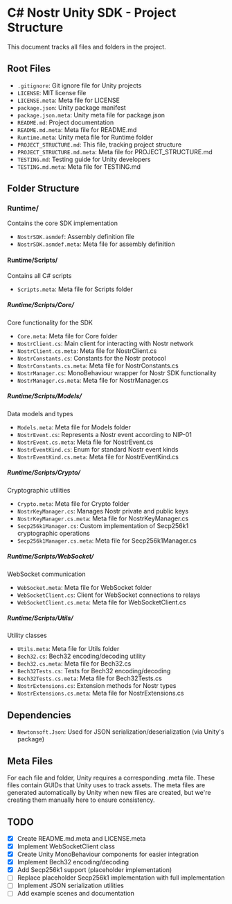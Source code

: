 # C# Nostr Unity SDK - Project Structure

This document tracks all files and folders in the project.

## Root Files

- `.gitignore`: Git ignore file for Unity projects
- `LICENSE`: MIT license file
- `LICENSE.meta`: Meta file for LICENSE
- `package.json`: Unity package manifest
- `package.json.meta`: Unity meta file for package.json
- `README.md`: Project documentation
- `README.md.meta`: Meta file for README.md
- `Runtime.meta`: Unity meta file for Runtime folder
- `PROJECT_STRUCTURE.md`: This file, tracking project structure
- `PROJECT_STRUCTURE.md.meta`: Meta file for PROJECT_STRUCTURE.md
- `TESTING.md`: Testing guide for Unity developers
- `TESTING.md.meta`: Meta file for TESTING.md

## Folder Structure

### Runtime/
Contains the core SDK implementation

- `NostrSDK.asmdef`: Assembly definition file
- `NostrSDK.asmdef.meta`: Meta file for assembly definition

#### Runtime/Scripts/
Contains all C# scripts

- `Scripts.meta`: Meta file for Scripts folder

##### Runtime/Scripts/Core/
Core functionality for the SDK

- `Core.meta`: Meta file for Core folder
- `NostrClient.cs`: Main client for interacting with Nostr network
- `NostrClient.cs.meta`: Meta file for NostrClient.cs
- `NostrConstants.cs`: Constants for the Nostr protocol
- `NostrConstants.cs.meta`: Meta file for NostrConstants.cs
- `NostrManager.cs`: MonoBehaviour wrapper for Nostr SDK functionality
- `NostrManager.cs.meta`: Meta file for NostrManager.cs

##### Runtime/Scripts/Models/
Data models and types

- `Models.meta`: Meta file for Models folder
- `NostrEvent.cs`: Represents a Nostr event according to NIP-01
- `NostrEvent.cs.meta`: Meta file for NostrEvent.cs
- `NostrEventKind.cs`: Enum for standard Nostr event kinds
- `NostrEventKind.cs.meta`: Meta file for NostrEventKind.cs

##### Runtime/Scripts/Crypto/
Cryptographic utilities

- `Crypto.meta`: Meta file for Crypto folder
- `NostrKeyManager.cs`: Manages Nostr private and public keys
- `NostrKeyManager.cs.meta`: Meta file for NostrKeyManager.cs
- `Secp256k1Manager.cs`: Custom implementation of Secp256k1 cryptographic operations
- `Secp256k1Manager.cs.meta`: Meta file for Secp256k1Manager.cs

##### Runtime/Scripts/WebSocket/
WebSocket communication

- `WebSocket.meta`: Meta file for WebSocket folder
- `WebSocketClient.cs`: Client for WebSocket connections to relays
- `WebSocketClient.cs.meta`: Meta file for WebSocketClient.cs

##### Runtime/Scripts/Utils/
Utility classes

- `Utils.meta`: Meta file for Utils folder
- `Bech32.cs`: Bech32 encoding/decoding utility
- `Bech32.cs.meta`: Meta file for Bech32.cs
- `Bech32Tests.cs`: Tests for Bech32 encoding/decoding
- `Bech32Tests.cs.meta`: Meta file for Bech32Tests.cs
- `NostrExtensions.cs`: Extension methods for Nostr types
- `NostrExtensions.cs.meta`: Meta file for NostrExtensions.cs

## Dependencies

- `Newtonsoft.Json`: Used for JSON serialization/deserialization (via Unity's package)

## Meta Files

For each file and folder, Unity requires a corresponding .meta file. These files contain GUIDs that Unity uses to track assets. The meta files are generated automatically by Unity when new files are created, but we're creating them manually here to ensure consistency.

## TODO

- [x] Create README.md.meta and LICENSE.meta
- [x] Implement WebSocketClient class
- [x] Create Unity MonoBehaviour components for easier integration
- [x] Implement Bech32 encoding/decoding
- [x] Add Secp256k1 support (placeholder implementation)
- [ ] Replace placeholder Secp256k1 implementation with full implementation
- [ ] Implement JSON serialization utilities
- [ ] Add example scenes and documentation 